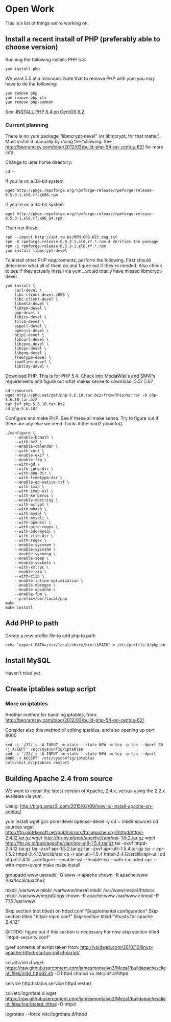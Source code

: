 # Open Work
This is a list of things we're working on.

## Install a recent install of PHP (preferably able to choose version)
Running the following installs PHP 5.3:

```
yum install php
```

We want 5.5 at a minimum. Note that to remove PHP with yum you may have to do the following:

```
yum remove php
yum remove php-cli
yum remove php-common
```

See: [INSTALL PHP 5.4 on CentOS 6.2](http://benramsey.com/blog/2012/03/build-php-54-on-centos-62/)


### Current planning

There is no yum package "libmcrypt-devel" (or libmcrypt, for that matter). Must install it manually by doing the following. See http://benramsey.com/blog/2012/03/build-php-54-on-centos-62/ for more info

Change to user home directory:
```
cd ~
```

If you're on a 32-bit system
```
wget http://pkgs.repoforge.org/rpmforge-release/rpmforge-release-0.5.3-1.el6.rf.i686.rpm
```

If you're on a 64-bit system
```
wget http://pkgs.repoforge.org/rpmforge-release/rpmforge-release-0.5.3-1.el6.rf.x86_64.rpm
```

Then run these:
```
rpm --import http://apt.sw.be/RPM-GPG-KEY.dag.txt
rpm -K rpmforge-release-0.5.3-1.el6.rf.*.rpm # Verifies the package
rpm -i rpmforge-release-0.5.3-1.el6.rf.*.rpm
yum install libmcrypt-devel
```

To install other PHP requirements, perform the following. First should determine what all of them do and figure out if they're needed. Also check to see if they actually install via yum...would totally have missed libmcrypt-devel.

```
yum install \
    curl-devel \
    libc-client-devel.i686 \
    libc-client-devel \
    libxml2-devel \
    libXpm-devel \
    gmp-devel \
    libicu-devel \
    t1lib-devel \
    aspell-devel \
    openssl-devel \
    bzip2-devel \
    libcurl-devel \
    libjpeg-devel \
    libvpx-devel \
    libpng-devel \
    freetype-devel \
    readline-devel \
    libtidy-devel \
```

Download PHP. This is for PHP 5.4. Check into MediaWiki's and SMW's requirements and figure out what makes sense to download. 5.5? 5.6?

```
cd ~/sources
wget http://php.net/get/php-5.6.10.tar.bz2/from/this/mirror -O php-5.6.10.tar.bz2
tar jxf php-5.6.10.tar.bz2
cd php-5.6.10/
```

Configure and make PHP. See if these all make sense. Try to figure out if there are any else we need. Look at the mod2 phpinfo().

```
./configure \
	--enable-bcmath \
	--with-bz2 \
	--enable-calendar \
	--with-curl \
	--enable-exif \
	--enable-ftp \
	--with-gd \
	--with-jpeg-dir \
	--with-png-dir \
	--with-freetype-dir \
	--enable-gd-native-ttf \
	--with-imap \
	--with-imap-ssl \
	--with-kerberos \
	--enable-mbstring \
	--with-mcrypt \
	--with-mhash \
	--with-mysql \
	--with-mysqli \
	--with-openssl \
	--with-pcre-regex \
	--with-pdo-mysql \
	--with-zlib-dir \
	--with-regex \
	--enable-sysvsem \
	--enable-sysvshm \
	--enable-sysvmsg \
	--enable-soap \
	--enable-sockets \
	--with-xmlrpc \
	--enable-zip \
	--with-zlib \
	--enable-inline-optimization \
	--enable-mbregex \
	--enable-opcache \
	--enable-fpm \
	--prefix=/usr/local/php
make
make install
```

## Add PHP to path

Create a new profile file to add php to path

```
echo "export PATH=/usr/local/share/bin:\$PATH" > /etc/profile.d/php.sh
```


## Install MySQL
Haven't tried yet.


## Create iptables setup script




### More on iptables

Another method for handling iptables, from: http://benramsey.com/blog/2012/03/build-php-54-on-centos-62/

Consider also this method of editing iptables, and also opening up port 8000

```
sed -i '/22/ i -A INPUT -m state --state NEW -m tcp -p tcp --dport 80 -j ACCEPT' /etc/sysconfig/iptables
sed -i '/22/ i -A INPUT -m state --state NEW -m tcp -p tcp --dport 8000 -j ACCEPT' /etc/sysconfig/iptables
/etc/init.d/iptables restart
```


## Building Apache 2.4 from source

We want to install the latest version of Apache, 2.4.x, versus using the 2.2.x available via yum.



Using: http://blog.astaz3l.com/2015/02/09/how-to-install-apache-on-centos/




yum install wget gcc pcre-devel openssl-devel -y
cd ~
mkdir sources
cd sources
wget http://ftp.piotrkosoft.net/pub/mirrors/ftp.apache.org//httpd/httpd-2.4.12.tar.gz
wget http://ftp.ps.pl/pub/apache//apr/apr-1.5.2.tar.gz
wget http://ftp.ps.pl/pub/apache//apr/apr-util-1.5.4.tar.gz
tar -zxvf httpd-2.4.12.tar.gz
tar -zxvf apr-1.5.2.tar.gz
tar -zxvf apr-util-1.5.4.tar.gz
cp -r apr-1.5.2 httpd-2.4.12/srclib/apr
cp -r apr-util-1.5.4 httpd-2.4.12/srclib/apr-util
cd httpd-2.4.12
./configure --enable-ssl --enable-so --with-included-apr --with-mpm=event
make
make install



groupadd www
useradd -G www -r apache
chown -R apache:www /usr/local/apache2



mkdir /var/www
mkdir /var/www/meza1
mkdir /var/www/meza1/htdocs
mkdir /var/www/meza1/logs
chown -R apache:www /var/www
chmod -R 775 /var/www



Skip section (not titled) on httpd.conf "Supplemental configuration"
Skip section titled "httpd-mpm.conf"
Skip section titled "Vhosts for apache 2.4.12"

@TODO: figure out if this section is necessary
For now skip section titled "httpd-security.conf"


@ref contents of script taken from: http://voidweb.com/2010/10/linux-apache-httpd-startup-init-d-script/

cd /etc/init.d
wget https://raw.githubusercontent.com/jamesmontalvo3/Meza1/buildapache/client_files/initd_httpd2.sh -O httpd
chmod +x /etc/init.d/httpd

service httpd status
service httpd restart

cd /etc/logrotate.d
wget https://raw.githubusercontent.com/jamesmontalvo3/Meza1/buildapache/client_files/logrotated_httpd -O httpd

logrotate --force /etc/logrotate.d/httpd







